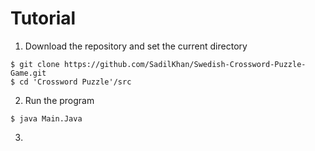 # Tutorial

1. Download the repository and set the current directory

``` 
$ git clone https://github.com/SadilKhan/Swedish-Crossword-Puzzle-Game.git
$ cd 'Crossword Puzzle'/src
```
2. Run the program
```$ javac Main.java
$ java Main.Java 
```
3. 
